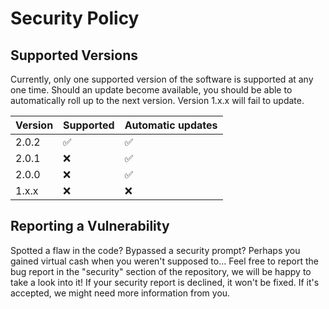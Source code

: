 # Security Policy

## Supported Versions

Currently, only one supported version of the software is supported at any one time.
Should an update become available, you should be able to automatically roll up to the next version.
Version 1.x.x will fail to update.

| Version | Supported          | Automatic updates  |
| ------- | ------------------ | ------------------ |
| 2.0.2   | :white_check_mark: | :white_check_mark: |
| 2.0.1   | :x:                | :white_check_mark: |
| 2.0.0   | :x:                | :white_check_mark: |
| 1.x.x   | :x:                | :x:                |

## Reporting a Vulnerability

Spotted a flaw in the code? Bypassed a security prompt? Perhaps you gained virtual cash when you weren't supposed to...
Feel free to report the bug report in the "security" section of the repository, we will be happy to take a look into it!
If your security report is declined, it won't be fixed. If it's accepted, we might need more information from you.
